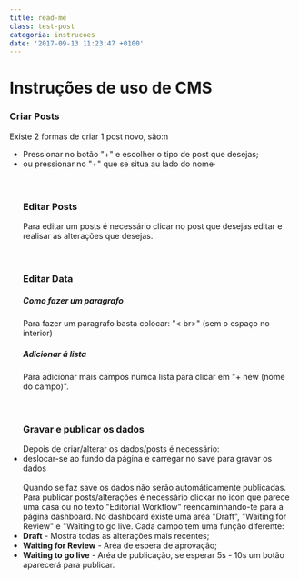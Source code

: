 ```yaml
---
title: read-me
class: test-post
categoria: instrucoes
date: '2017-09-13 11:23:47 +0100'
---
```

# Instruções de uso de CMS

### Criar Posts

Existe 2 formas de criar 1 post novo, são:n

* Pressionar no botão "+" e escolher o tipo de post que desejas;
* ou pressionar no "+" que se situa au lado do nome·
  <br><br><br>
  ### Editar Posts
  Para editar um posts é necessário clicar no post que desejas editar e realisar as alterações que desejas.
  <br><br><br>
  ### Editar Data
  ##### Como fazer um paragrafo
  Para fazer um paragrafo basta colocar: "< br>" (sem o espaço no interior)
  ##### Adicionar á lista
  Para adicionar mais campos numca lista para clicar em "+ new (nome do campo)".
  <br><br><br>
  ### Gravar e publicar os dados
  Depois de criar/alterar os dados/posts é necessário:
* deslocar-se ao fundo da página e carregar no save para gravar os dados<br>
  <br>Quando se faz save os dados não serão automáticamente publicadas. Para publicar posts/alterações é necessário clickar no icon que parece uma casa ou no texto "Editorial Workflow" reencaminhando-te para a página dashboard.
  No dashboard existe uma aréa "Draft", "Waiting for Review" e "Waiting to go live. Cada campo tem uma função diferente:
* **Draft** - Mostra todas as alterações mais recentes;
* **Waiting for Review** - Aréa de espera de aprovação;
* **Waiting to go live** - Aréa de publicação, se esperar 5s - 10s um botão aparecerá para publicar.
